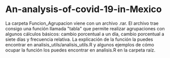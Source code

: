 # An-analysis-of-covid-19-in-Mexico

La carpeta Funcion_Agrupacion viene con un archivo .rar. El archivo trae consigo una función llamada "tabla" que permite realizar agrupaciones con algunos cálculos básicos: cambio porcentual a un día, cambio porcentual a siete días y frecuencia relativa. 
La explicación de la función la puedes encontrar en analisis_utils/analisis_utils.R y algunos ejemplos de cómo ocupar la función los puedes encontrar en analisis.R en la carpeta raíz.
